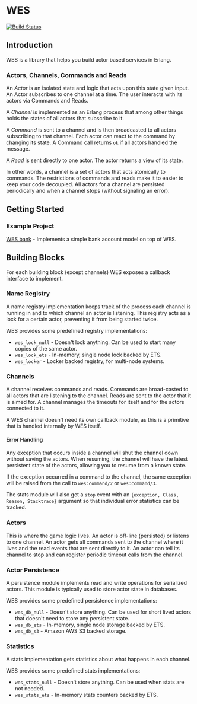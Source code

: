# WES
[![Build Status](https://travis-ci.org/wooga/wes.png?branch=master)](https://travis-ci.org/wooga/wes)

## Introduction
WES is a library that helps you build actor based services in Erlang.

### Actors, Channels, Commands and Reads
An _Actor_ is an isolated state and logic that acts upon this state given
input. An Actor subscribes to one channel at a time. The user interacts with
its actors via Commands and Reads.

A _Channel_ is implemented as an Erlang process that among other things holds
the states of all actors that subscribe to it.

A _Command_ is sent to a channel and is then broadcasted to all actors
subscribing to that channel. Each actor can react to the command by changing
its state. A Command call returns `ok` if all actors handled the message.

A _Read_ is sent directly to one actor. The actor returns a view of its state.

In other words, a channel is a set of actors that acts atomically to commands.
The restrictions of commands and reads make it to easier to keep your code
decoupled. All actors for a channel are persisted periodically and when a
channel stops (without signaling an error).

## Getting Started

### Example Project
[WES bank](https://github.com/anha0825/wes_bank) - Implements a simple bank
account model on top of WES.

## Building Blocks
For each building block (except channels) WES exposes a callback interface to
implement.

### Name Registry
A name registry implementation keeps track of the process each channel is
running in and to which channel an actor is listening. This registry acts as a
lock for a certain actor, preventing it from being started twice.

WES provides some predefined registry implementations:

* `wes_lock_null` - Doesn't lock anything. Can be used to start many copies of
  the same actor.
* `wes_lock_ets` - In-memory, single node lock backed by ETS.
* `wes_locker` - Locker backed registry, for multi-node systems.

### Channels
A channel receives commands and reads. Commands are broad-casted to all actors
that are listening to the channel. Reads are sent to the actor that it is aimed
for. A channel manages the timeouts for itself and for the actors connected to
it.

A WES channel doesn't need its own callback module, as this is a primitive that
is handled internally by WES itself.

#### Error Handling

Any exception that occurs inside a channel will shut the channel down without
saving the actors. When resuming, the channel will have the latest persistent
state of the actors, allowing you to resume from a known state.

If the exception occurred in a command to the channel, the same exception will
be raised from the call to `wes:command/2` or `wes:command/3`.

The stats module will also get a `stop` event with an `{exception, Class,
Reason, Stacktrace}` argument so that individual error statistics can be
tracked.

### Actors
This is where the game logic lives. An actor is off-line (persisted) or listens
to one channel. An actor gets all commands sent to the channel where it lives
and the read events that are sent directly to it. An actor can tell its channel
to stop and can register periodic timeout calls from the channel.

### Actor Persistence
A persistence module implements read and write operations for serialized
actors. This module is typically used to store actor state in databases.

WES provides some predefined persistence implementations:

* `wes_db_null` - Doesn't store anything. Can be used for short lived actors
  that doesn't need to store any persistent state.
* `wes_db_ets` - In-memory, single node storage backed by ETS.
* `wes_db_s3` - Amazon AWS S3 backed storage.

### Statistics
A stats implementation gets statistics about what happens in each channel.

WES provides some predefined stats implementations:

* `wes_stats_null` - Doesn't store anything. Can be used when stats are not
  needed.
* `wes_stats_ets` - In-memory stats counters backed by ETS.
